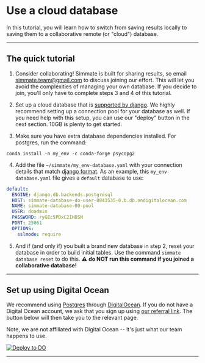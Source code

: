 # Use a cloud database

In this tutorial, you will learn how to switch from saving results locally to saving them to a collaborative remote (or "cloud") database.

-------------------------------------------------------------------------------

## The quick tutorial

1. Consider collaborating! Simmate is built for sharing results, so email simmate.team@gmail.com to discuss joining our effort. This will let you avoid the complexities of managing your own database. If you decide to join, you'll only have to complete steps 3 and 4 of this tutorial.

2. Set up a cloud database that is [supported by django](https://docs.djangoproject.com/en/4.0/ref/databases/#third-party-notes). We highly recommend setting up a connection pool for your database as well. If you need help with this setup, you can use our "deploy" button in the next section. 10GB is plenty to get started.

3. Make sure you have extra database dependencies installed. For postgres, run the command:
``` shell
conda install -n my_env -c conda-forge psycopg2
```

4. Add the file `~/simmate/my_env-database.yaml` with your connection details that match [django format](https://docs.djangoproject.com/en/dev/ref/settings/#databases). As an example, this `my_env-database.yaml` file gives a `default` database to use:
``` yaml
default:
  ENGINE: django.db.backends.postgresql
  HOST: simmate-database-do-user-8843535-0.b.db.ondigitalocean.com
  NAME: simmate-database-00-pool
  USER: doadmin
  PASSWORD: ryGEc5PDxC2IHDSM
  PORT: 25061
  OPTIONS:
    sslmode: require
```

5. And if (and only if) you built a brand new database in step 2, reset your database in order to build initial tables. Use the command `simmate database reset` to do this. :warning: **do NOT run this command if you joined a collaborative database!**

-------------------------------------------------------------------------------

## Set up using Digital Ocean

We recommend using [Postgres](https://www.postgresql.org/) through [DigitalOcean](https://www.digitalocean.com/). If you do not have a Digital Ocean account, we ask that you sign up using [our referral link](https://m.do.co/c/8aeef2ea807c). The button below will then take you to the relevant page.

Note, we are not affiliated with Digital Ocean -- it's just what our team happens to use.

<!-- button that starts up DigitalOcean app -->
<a href="https://cloud.digitalocean.com/databases/new">
 <img src="https://www.deploytodo.com/do-btn-blue.svg" alt="Deploy to DO">
</a>


-------------------------------------------------------------------------------
